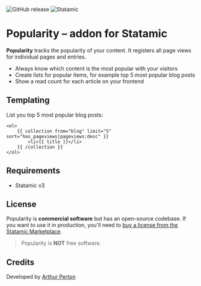 ![GitHub release](https://flat.badgen.net/github/release/arthurperton/statamic-popularity)
![Statamic](https://flat.badgen.net/badge/Statamic/3.0+/FF269E)

# Popularity – addon for Statamic
**Popularity** tracks the popularity of your content. It registers all page views for individual pages and entries.

* Always know which content is the most popular with your visitors
* Create lists for popular items, for example top 5 most popular blog posts
* Show a read count for each article on your frontend

## Templating

List you top 5 most popular blog posts:
```antlers
<ol>
    {{ collection from="blog" limit="5" sort="has_pageviews|pageviews:desc" }}
        <li>{{ title }}</li>
    {{ /collection }}
</ol>
```

## Requirements

* Statamic v3

## License
Popularity is **commercial software** but has an open-source codebase. If you want to use it in production, you'll need to [buy a license from the Statamic Marketplace](https://statamic.com/addons/arthurperton/popularity).

>Popularity is **NOT** free software.

## Credits
Developed by [Arthur Perton](https://www.webenapp.nl)





